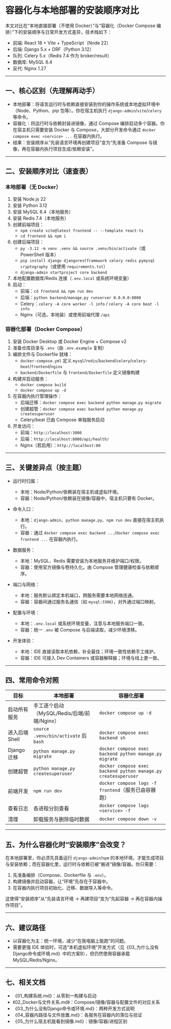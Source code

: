 # 容器化与本地部署的安装顺序对比

本文对比在“本地直接部署（不使用 Docker）”与“容器化（Docker Compose 编排）”下的安装顺序与日常开发方式差异，技术栈如下：

- 前端: React 18 + Vite + TypeScript（Node 22）
- 后端: Django 5.x + DRF（Python 3.12）
- 队列: Celery 5.x（Redis 7.4 作为 broker/result）
- 数据库: MySQL 8.4
- 反代: Nginx 1.27

---

## 一、核心区别（先理解再动手）

- 本地部署：将语言运行时与依赖直接安装到你的操作系统或本地虚拟环境中（Node、Python、pip 包等）。你在宿主机执行 `django-admin`/`vite`/`celery` 等命令。
- 容器化：将运行时与依赖封装进镜像，通过 Compose 编排启动多个容器。你在宿主机只需要安装 Docker 与 Compose，大部分开发命令通过 `docker compose exec <service> ...` 在容器内执行。
- 结果：安装顺序从“先装语言环境再创建项目”变为“先准备 Compose 与镜像，再在容器内执行项目生成/依赖安装”。

---

## 二、安装顺序对比（速查表）

### 本地部署（无 Docker）

1. 安装 Node.js 22
2. 安装 Python 3.12
3. 安装 MySQL 8.4（本地服务）
4. 安装 Redis 7.4（本地服务）
5. 创建前端项目：
   - `npm create vite@latest frontend -- --template react-ts`
   - `cd frontend && npm i`
6. 创建后端项目：
   - `py -3.12 -m venv .venv && source .venv/bin/activate`（或 PowerShell 版本）
   - `pip install django djangorestframework celery redis pymysql cryptography`（或使用 `requirements.txt`）
   - `django-admin startproject core backend`
7. 本地配置数据库/Redis 连接（`.env.local` 或系统环境变量）
8. 启动：
   - 前端：`cd frontend && npm run dev`
   - 后端：`python backend/manage.py runserver 0.0.0.0:8000`
   - Celery：`celery -A core worker -l info` / `celery -A core beat -l info`
   - Nginx（可选，本地装）或使用前端代理 `/api`

### 容器化部署（Docker Compose）

1. 安装 Docker Desktop 或 Docker Engine + Compose v2
2. 准备仓库目录与 `.env`（由 `.env.example` 复制）
3. 编排文件与 Dockerfile 就绪：
   - `docker-compose.yml` 定义 `mysql`/`redis`/`backend`/`celery`/`celery-beat`/`frontend`/`nginx`
   - `backend/Dockerfile` 与 `frontend/Dockerfile` 定义镜像构建
4. 构建并启动服务：
   - `docker compose build`
   - `docker compose up -d`
5. 在容器内执行管理操作：
   - 后端迁移：`docker compose exec backend python manage.py migrate`
   - 创建超管：`docker compose exec backend python manage.py createsuperuser`
   - Celery/beat 已由 Compose 单独服务启动
6. 开发访问：
   - 前端：`http://localhost:3000`
   - 后端：`http://localhost:8000/api/health/`
   - Nginx（若启用）：`http://localhost:80`

---

## 三、关键差异点（按主题）

- 运行时归属：
  - 本地：Node/Python/依赖装在宿主机或虚拟环境。
  - 容器：Node/Python/依赖装在镜像/容器中，宿主机只要有 Docker。

- 命令入口：
  - 本地：`django-admin`、`python manage.py`、`npm run dev` 直接在宿主机执行。
  - 容器：通过 `docker compose exec backend ...`/`docker compose exec frontend ...` 在容器内执行。

- 数据服务：
  - 本地：MySQL、Redis 需要安装为本地服务并维护端口/权限。
  - 容器：使用官方镜像与卷持久化，由 Compose 管理健康检查与依赖顺序。

- 端口与网络：
  - 本地：服务默认绑定本机端口，跨服务需要本地网络连通。
  - 容器：容器间通过服务名通信（如 `mysql:3306`），对外通过端口映射。

- 配置与环境：
  - 本地：`.env.local` 或系统环境变量，注意与本地服务端口一致。
  - 容器：统一 `.env` 被 Compose 与后端读取，减少环境漂移。

- 开发体验：
  - 本地：IDE 直接读取本机依赖，补全最佳；环境一致性依赖手工维护。
  - 容器：IDE 可接入 Dev Containers 或容器解释器；环境与线上更一致。

---

## 四、常用命令对照

| 目标 | 本地部署 | 容器化部署 |
| --- | --- | --- |
| 启动所有服务 | 手工逐个启动（MySQL/Redis/后端/前端/Nginx） | `docker compose up -d` |
| 进入后端 Shell | `source .venv/bin/activate` 后 `bash` | `docker compose exec backend sh` |
| Django 迁移 | `python manage.py migrate` | `docker compose exec backend python manage.py migrate` |
| 创建超管 | `python manage.py createsuperuser` | `docker compose exec backend python manage.py createsuperuser` |
| 前端开发 | `npm run dev` | `docker compose logs -f frontend`（服务已由容器跑） |
| 查看日志 | 各进程分别查看 | `docker compose logs <service> -f` |
| 清理 | 卸载服务与删除临时数据 | `docker compose down -v` |

---

## 五、为什么容器化时“安装顺序”会改变？

在本地部署里，你必须先具备运行 `django-admin`/`npm` 的本地环境，才能生成项目与安装依赖；而在容器化里，运行时与依赖已被“搬进”镜像/容器。你只需要：

1. 先准备编排（Compose、Dockerfile 与 `.env`）。
2. 构建镜像并启动容器，让“环境”先存在于容器中。
3. 在容器内执行项目初始化、迁移、数据导入等命令。

这使得“安装顺序”从“先装语言环境 → 再建项目”变为“先起容器 → 再在容器内操作项目”。

---

## 六、建议路径

- 以容器化为主：统一环境，减少“在我电脑上能跑”的问题。
- 需要更强 IDE 体验时，可选“本机虚拟环境”开发方式（见《03_为什么没有Django命令或环境.md》中的方案B），但仍然使用容器承载 MySQL/Redis/Nginx。

---

## 七、相关文档

- 《01_构建系统.md》：从零到一构建与启动
- 《02_Docker与文件关系.md》：Compose/镜像/容器与配置文件的对应关系
- 《03_为什么没有Django命令或环境.md》：两种开发方式说明
- 《04_容器内路径与文件放置.md》：各服务在容器内的落位与验证
- 《05_为什么宿主机能看到镜像.md》：镜像/容器/进程区别


